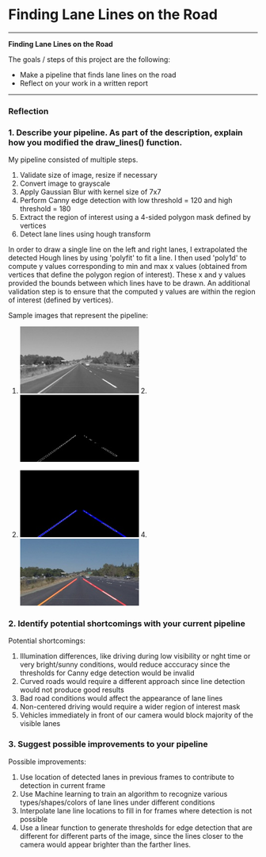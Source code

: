 # **Finding Lane Lines on the Road** 

---

**Finding Lane Lines on the Road**

The goals / steps of this project are the following:
* Make a pipeline that finds lane lines on the road
* Reflect on your work in a written report


[//]: # (Image References)

[image0]: ./test_images_output/0gray_solidYellowLeft.jpg "Grayscale"
[image1]: ./test_images_output/2masked_edges_solidYellowLeft.jpg "Masked Edges"
[image2]: ./test_images_output/3lines_solidYellowLeft.jpg "Extrapolated Hough lines"
[image3]: ./test_images_output/4output_solidYellowLeft.jpg "Output"

---

### Reflection

### 1. Describe your pipeline. As part of the description, explain how you modified the draw_lines() function.

My pipeline consisted of multiple steps.  
1. Validate size of image, resize if necessary
2. Convert image to grayscale
3. Apply Gaussian Blur with kernel size of 7x7
4. Perform Canny edge detection with low threshold = 120 and high threshold = 180
5. Extract the region of interest using a 4-sided polygon mask defined by vertices
6. Detect lane lines using hough transform

In order to draw a single line on the left and right lanes, I extrapolated the detected Hough lines by using 'polyfit' to fit a line.
I then used 'poly1d' to compute y values corresponding to min and max x values (obtained from vertices that define the polygon region of interest). These x and y values provided the bounds between which lines have to be drawn. An additional validation step is to ensure that the computed y values are within the region of interest (defined by vertices).

Sample images that represent the pipeline: 

1.  ![alt text][image0]             2.  ![alt text][image1]

3.  ![alt text][image2]             4.  ![alt text][image3]

### 2. Identify potential shortcomings with your current pipeline


Potential shortcomings:

1. Illumination differences, like driving during low visibility or nght time or very bright/sunny conditions, would reduce acccuracy since the thresholds for Canny edge detection would be invalid
2. Curved roads would require a different approach since line detection would not produce good results
3. Bad road conditions would affect the appearance of lane lines
4. Non-centered driving would require a wider region of interest mask
5. Vehicles immediately in front of our camera would block majority of the visible lanes 


### 3. Suggest possible improvements to your pipeline

Possible improvements:

1. Use location of detected lanes in previous frames to contribute to detection in current frame
2. Use Machine learning to train an algorithm to recognize various types/shapes/colors of lane lines under different conditions
3. Interpolate lane line locations to fill in for frames where detection is not possible
4. Use a linear function to generate thresholds for edge detection that are different for different parts of the image, since the lines closer to the camera would appear brighter than the farther lines.  

